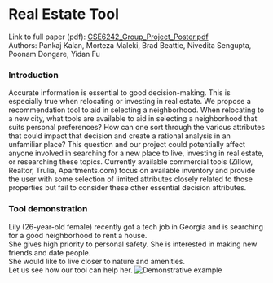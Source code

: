 # Real Estate Tool
Link to full paper (pdf): <a href=https://github.com/pkalan-gatech/pkalan-gatech.github.io/blob/main/myfirstbook/CSE6242_Group_Project_Poster.pdf>CSE6242_Group_Project_Poster.pdf</a>\
Authors: Pankaj Kalan, Morteza Maleki, Brad Beattie, Nivedita Sengupta, Poonam Dongare, Yidan Fu
### Introduction
Accurate information is essential to good decision-making. This is especially true when relocating or investing in real estate. We propose a recommendation tool to aid in selecting a neighborhood. When relocating to a new city, what tools are available to aid in selecting a neighborhood that suits personal preferences? How can one sort through the various attributes that could impact that decision and create a rational analysis in an unfamiliar place? This question and our project could potentially affect anyone involved in searching for a new place to live, investing in real estate, or researching these topics. Currently available commercial tools (Zillow, Realtor, Trulia, Apartments.com) focus on available inventory and provide the user with some selection of limited attributes closely related to those properties but fail to consider these other essential decision attributes.
### Tool demonstration
Lily (26-year-old female) recently got a tech job in Georgia and is searching for a good neighborhood to rent a house.\
She gives high priority to personal safety. She is interested in making new friends and date people.\
She would like to live closer to nature and amenities.\
Let us see how our tool can help her.
<img src="https://github.com/pkalan-gatech/pkalan-gatech.github.io/blob/main/myfirstbook/example.png?raw=true:, width=100" alt="Demonstrative example">